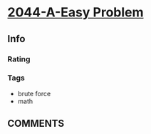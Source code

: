 # [2044-A-Easy Problem](https://codeforces.com/problemset/problem/2044/A)

## Info

### Rating

### Tags

- brute force
- math

## __COMMENTS__

> 
